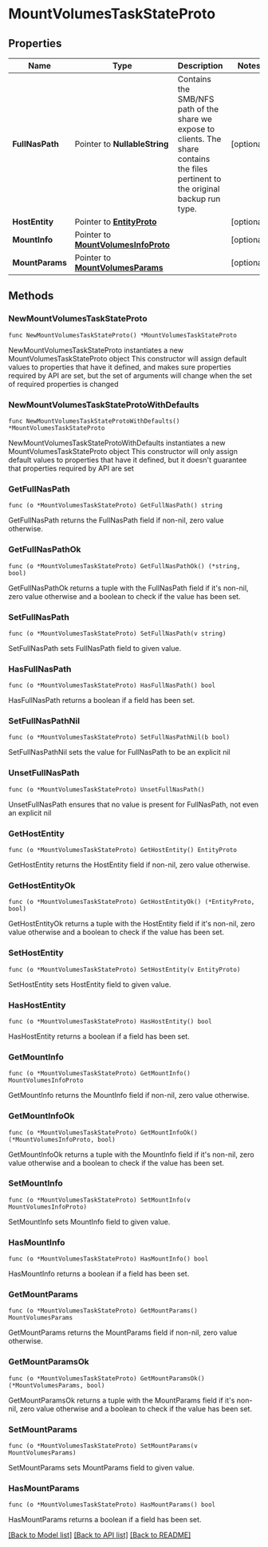 # MountVolumesTaskStateProto

## Properties

Name | Type | Description | Notes
------------ | ------------- | ------------- | -------------
**FullNasPath** | Pointer to **NullableString** | Contains the SMB/NFS path of the share we expose to clients. The share contains the files pertinent to the original backup run type. | [optional] 
**HostEntity** | Pointer to [**EntityProto**](EntityProto.md) |  | [optional] 
**MountInfo** | Pointer to [**MountVolumesInfoProto**](MountVolumesInfoProto.md) |  | [optional] 
**MountParams** | Pointer to [**MountVolumesParams**](MountVolumesParams.md) |  | [optional] 

## Methods

### NewMountVolumesTaskStateProto

`func NewMountVolumesTaskStateProto() *MountVolumesTaskStateProto`

NewMountVolumesTaskStateProto instantiates a new MountVolumesTaskStateProto object
This constructor will assign default values to properties that have it defined,
and makes sure properties required by API are set, but the set of arguments
will change when the set of required properties is changed

### NewMountVolumesTaskStateProtoWithDefaults

`func NewMountVolumesTaskStateProtoWithDefaults() *MountVolumesTaskStateProto`

NewMountVolumesTaskStateProtoWithDefaults instantiates a new MountVolumesTaskStateProto object
This constructor will only assign default values to properties that have it defined,
but it doesn't guarantee that properties required by API are set

### GetFullNasPath

`func (o *MountVolumesTaskStateProto) GetFullNasPath() string`

GetFullNasPath returns the FullNasPath field if non-nil, zero value otherwise.

### GetFullNasPathOk

`func (o *MountVolumesTaskStateProto) GetFullNasPathOk() (*string, bool)`

GetFullNasPathOk returns a tuple with the FullNasPath field if it's non-nil, zero value otherwise
and a boolean to check if the value has been set.

### SetFullNasPath

`func (o *MountVolumesTaskStateProto) SetFullNasPath(v string)`

SetFullNasPath sets FullNasPath field to given value.

### HasFullNasPath

`func (o *MountVolumesTaskStateProto) HasFullNasPath() bool`

HasFullNasPath returns a boolean if a field has been set.

### SetFullNasPathNil

`func (o *MountVolumesTaskStateProto) SetFullNasPathNil(b bool)`

 SetFullNasPathNil sets the value for FullNasPath to be an explicit nil

### UnsetFullNasPath
`func (o *MountVolumesTaskStateProto) UnsetFullNasPath()`

UnsetFullNasPath ensures that no value is present for FullNasPath, not even an explicit nil
### GetHostEntity

`func (o *MountVolumesTaskStateProto) GetHostEntity() EntityProto`

GetHostEntity returns the HostEntity field if non-nil, zero value otherwise.

### GetHostEntityOk

`func (o *MountVolumesTaskStateProto) GetHostEntityOk() (*EntityProto, bool)`

GetHostEntityOk returns a tuple with the HostEntity field if it's non-nil, zero value otherwise
and a boolean to check if the value has been set.

### SetHostEntity

`func (o *MountVolumesTaskStateProto) SetHostEntity(v EntityProto)`

SetHostEntity sets HostEntity field to given value.

### HasHostEntity

`func (o *MountVolumesTaskStateProto) HasHostEntity() bool`

HasHostEntity returns a boolean if a field has been set.

### GetMountInfo

`func (o *MountVolumesTaskStateProto) GetMountInfo() MountVolumesInfoProto`

GetMountInfo returns the MountInfo field if non-nil, zero value otherwise.

### GetMountInfoOk

`func (o *MountVolumesTaskStateProto) GetMountInfoOk() (*MountVolumesInfoProto, bool)`

GetMountInfoOk returns a tuple with the MountInfo field if it's non-nil, zero value otherwise
and a boolean to check if the value has been set.

### SetMountInfo

`func (o *MountVolumesTaskStateProto) SetMountInfo(v MountVolumesInfoProto)`

SetMountInfo sets MountInfo field to given value.

### HasMountInfo

`func (o *MountVolumesTaskStateProto) HasMountInfo() bool`

HasMountInfo returns a boolean if a field has been set.

### GetMountParams

`func (o *MountVolumesTaskStateProto) GetMountParams() MountVolumesParams`

GetMountParams returns the MountParams field if non-nil, zero value otherwise.

### GetMountParamsOk

`func (o *MountVolumesTaskStateProto) GetMountParamsOk() (*MountVolumesParams, bool)`

GetMountParamsOk returns a tuple with the MountParams field if it's non-nil, zero value otherwise
and a boolean to check if the value has been set.

### SetMountParams

`func (o *MountVolumesTaskStateProto) SetMountParams(v MountVolumesParams)`

SetMountParams sets MountParams field to given value.

### HasMountParams

`func (o *MountVolumesTaskStateProto) HasMountParams() bool`

HasMountParams returns a boolean if a field has been set.


[[Back to Model list]](../README.md#documentation-for-models) [[Back to API list]](../README.md#documentation-for-api-endpoints) [[Back to README]](../README.md)


